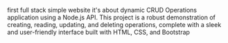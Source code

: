  first full stack simple website it's about dynamic CRUD Operations application using a Node.js API.
 This project is a robust demonstration of creating, reading, updating, and deleting operations,
 complete with a sleek and user-friendly interface built with HTML, CSS, and Bootstrap
